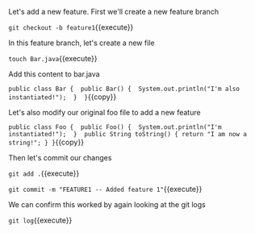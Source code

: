 Let's add a new feature. First we'll create a new feature branch

`git checkout -b feature1`{{execute}}

In this feature branch, let's create a new file

`touch Bar.java`{{execute}}

Add this content to bar.java

`public class Bar { 
    public Bar() { 
        System.out.println("I'm also instantiated!"); 
    } 
}`{{copy}}

Let's also modify our original foo file to add a new feature

`public class Foo { 
    public Foo() { 
        System.out.println("I'm instantiated!"); 
    } 
    public String toString() {
        return "I am now a string!";
    }
}`{{copy}}

Then let's commit our changes

`git add .`{{execute}}

`git commit -m "FEATURE1 -- Added feature 1"`{{execute}}

We can confirm this worked by again looking at the git logs

`git log`{{execute}}
